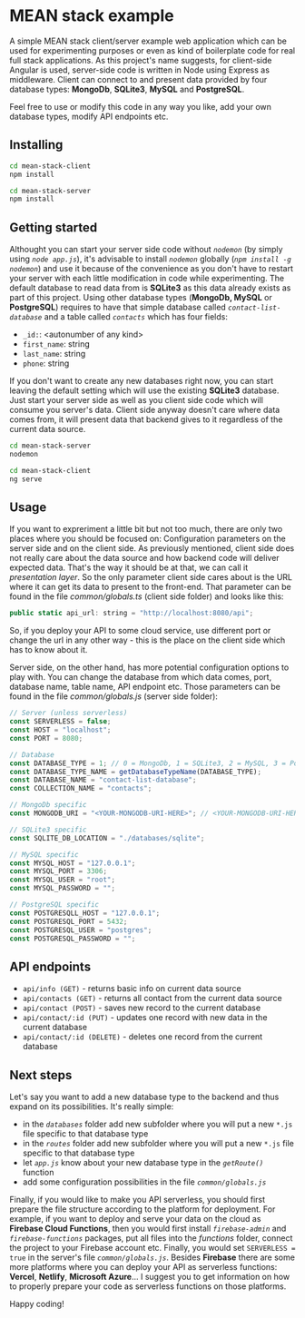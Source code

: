 # MEAN stack example

A simple MEAN stack client/server example web application which can be used for experimenting purposes or even as kind of boilerplate code for real full stack applications. As this project's name suggests, for client-side Angular is used, server-side code is written in Node using Express as middleware. Client can connect to and present data provided by four database types: **MongoDb**, **SQLite3**, **MySQL** and **PostgreSQL**.

Feel free to use or modify this code in any way you like, add your own database types, modify API endpoints etc.

## Installing

```bash
cd mean-stack-client
npm install

cd mean-stack-server
npm install
```

## Getting started

Althought you can start your server side code without _`nodemon`_ (by simply using _`node app.js`_), it's advisable to install _`nodemon`_ globally (_`npm install -g nodemon`_) and use it because of the convenience as you don't have to restart your server with each little modification in code while experimenting.
The default database to read data from is **SQLite3** as this data already exists as part of this project. Using other database types (**MongoDb, MySQL** or **PostgreSQL**) requires to have that simple database called _`contact-list-database`_ and a table called _`contacts`_ which has four fields:

- `_id:`: \<autonumber of any kind>
- `first_name`: string
- `last_name`: string
- `phone`: string

If you don't want to create any new databases right now, you can start leaving the default setting which will use the existing **SQLite3** database. Just start your server side as well as you client side code which will consume you server's data. Client side anyway doesn't care where data comes from, it will present data that backend gives to it regardless of the current data source.

```bash
cd mean-stack-server
nodemon

cd mean-stack-client
ng serve
```

## Usage

If you want to expreriment a little bit but not too much, there are only two places where you should be focused on: Configuration parameters on the server side and on the client side. As previously mentioned, client side does not really care about the data source and how backend code will deliver expected data. That's the way it should be at that, we can call it _presentation layer_. So the only parameter client side cares about is the URL where it can get its data to present to the front-end. That parameter can be found in the file _common/globals.ts_ (client side folder) and looks like this:

```javascript
public static api_url: string = "http://localhost:8080/api";
```

So, if you deploy your API to some cloud service, use different port or change the url in any other way - this is the place on the client side which has to know about it.

Server side, on the other hand, has more potential configuration options to play with. You can change the database from which data comes, port, database name, table name, API endpoint etc. Those parameters can be found in the file _common/globals.js_ (server side folder):

```javascript
// Server (unless serverless)
const SERVERLESS = false;
const HOST = "localhost";
const PORT = 8080;

// Database
const DATABASE_TYPE = 1; // 0 = MongoDb, 1 = SQLite3, 2 = MySQL, 3 = PostgreSQL
const DATABASE_TYPE_NAME = getDatabaseTypeName(DATABASE_TYPE);
const DATABASE_NAME = "contact-list-database";
const COLLECTION_NAME = "contacts";

// MongoDb specific
const MONGODB_URI = "<YOUR-MONGODB-URI-HERE>"; // <YOUR-MONGODB-URI-HERE>

// SQLite3 specific
const SQLITE_DB_LOCATION = "./databases/sqlite";

// MySQL specific
const MYSQL_HOST = "127.0.0.1";
const MYSQL_PORT = 3306;
const MYSQL_USER = "root";
const MYSQL_PASSWORD = "";

// PostgreSQL specific
const POSTGRESQLL_HOST = "127.0.0.1";
const POSTGRESQL_PORT = 5432;
const POSTGRESQL_USER = "postgres";
const POSTGRESQL_PASSWORD = "";
```

## API endpoints

- `api/info (GET)` - returns basic info on current data source
- `api/contacts (GET)` - returns all contact from the current data source
- `api/contact (POST)` - saves new record to the current database
- `api/contact/:id (PUT)` - updates one record with new data in the current database
- `api/contact/:id (DELETE)` - deletes one record from the current database

## Next steps

Let's say you want to add a new database type to the backend and thus expand on its possibilities. It's really simple:

- in the _`databases`_ folder add new subfolder where you will put a new `*.js` file specific to that database type
- in the _`routes`_ folder add new subfolder where you will put a new `*.js` file specific to that database type
- let _`app.js`_ know about your new database type in the _`getRoute()`_ function
- add some configuration possibilities in the file _`common/globals.js`_

Finally, if you would like to make you API serverless, you should first prepare the file structure
according to the platform for deployment. For example, if you want to deploy and
serve your data on the cloud as **Firebase Cloud Functions**, then you would first install
_`firebase-admin`_ and _`firebase-functions`_ packages, put all files into the _functions_ folder,
connect the project to your Firebase account etc. Finally, you would set `SERVERLESS = true`
in the server's file _`common/globals.js`_.
Besides **Firebase** there are some more platforms where you can deploy your API as serverless
functions: **Vercel**, **Netlify**, **Microsoft Azure**... I suggest you to get information on how to
properly prepare your code as serverless functions on those platforms.

Happy coding!
